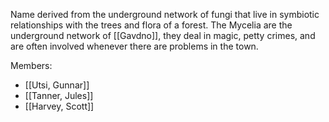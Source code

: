 Name derived from the underground network of fungi that live in symbiotic relationships with the trees and flora of a forest.
The Mycelia are the underground network of [[Gavdno]], they deal in magic, petty crimes, and are often involved whenever there are problems in the town.

Members:
- [[Utsi, Gunnar]]
- [[Tanner, Jules]]
- [[Harvey, Scott]]